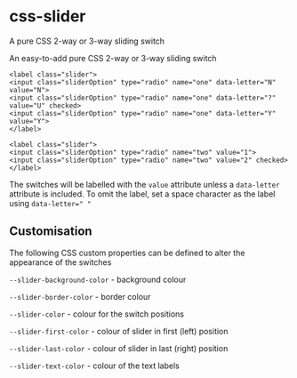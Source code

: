 # css-slider
A pure CSS 2-way or 3-way sliding switch

An easy-to-add pure CSS 2-way or 3-way sliding switch

```
<label class="slider">
<input class="sliderOption" type="radio" name="one" data-letter="N" value="N">
<input class="sliderOption" type="radio" name="one" data-letter="?" value="U" checked>
<input class="sliderOption" type="radio" name="one" data-letter="Y" value="Y">
</label>

<label class="slider">
<input class="sliderOption" type="radio" name="two" value="1">
<input class="sliderOption" type="radio" name="two" value="2" checked>
</label>
```

The switches will be labelled with the `value` attribute unless a `data-letter` attribute is included.  To omit the label, set a space character as the label using `data-letter=" "`

## Customisation

The following CSS custom properties can be defined to alter the appearance of the switches

`--slider-background-color` - background colour

`--slider-border-color` - border colour

`--slider-color` - colour for the switch positions

`--slider-first-color` - colour of slider in first (left) position

`--slider-last-color` - colour of slider in last (right) position

`--slider-text-color` - colour of the text labels

